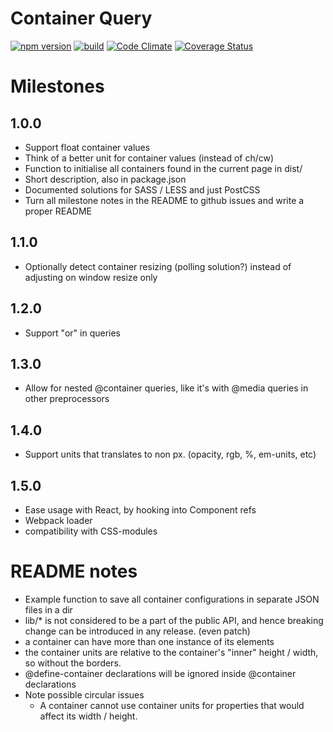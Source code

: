 # Container Query

[![npm version](https://badge.fury.io/js/z-image-preloader.svg)](http://badge.fury.io/js/z-image-preloader)
[![build](https://travis-ci.org/ZeeCoder/container-query.svg?branch=master)](https://travis-ci.org/ZeeCoder/container-query)
[![Code Climate](https://codeclimate.com/github/ZeeCoder/container-query/badges/gpa.svg)](https://codeclimate.com/github/ZeeCoder/container-query)
[![Coverage Status](https://coveralls.io/repos/github/ZeeCoder/container-query/badge.svg?branch=master)](https://coveralls.io/github/ZeeCoder/container-query?branch=master)

# Milestones

## 1.0.0
- Support float container values
- Think of a better unit for container values (instead of ch/cw)
- Function to initialise all containers found in the current page in dist/
- Short description, also in package.json
- Documented solutions for SASS / LESS and just PostCSS
- Turn all milestone notes in the README to github issues and write a proper README

## 1.1.0
- Optionally detect container resizing (polling solution?) instead of adjusting on window resize only

## 1.2.0
- Support "or" in queries

## 1.3.0
- Allow for nested @container queries, like it's with @media queries in other preprocessors

## 1.4.0
- Support units that translates to non px. (opacity, rgb, %, em-units, etc)

## 1.5.0
- Ease usage with React, by hooking into Component refs
- Webpack loader
- compatibility with CSS-modules

# README notes

- Example function to save all container configurations in separate JSON files in a dir
- lib/* is not considered to be a part of the public API, and hence breaking
change can be introduced in any release. (even patch)
- a container can have more than one instance of its elements
- the container units are relative to the container's "inner" height / width, so without the borders.
- @define-container declarations will be ignored inside @container declarations
- Note possible circular issues
    - A container cannot use container units for properties that would affect
    its width / height.
